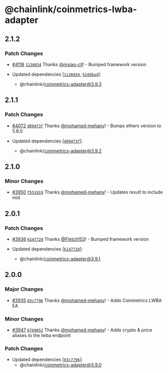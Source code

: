 # @chainlink/coinmetrics-lwba-adapter

## 2.1.2

### Patch Changes

- [#4118](https://github.com/smartcontractkit/external-adapters-js/pull/4118) [`1136034`](https://github.com/smartcontractkit/external-adapters-js/commit/113603435a15a9f760ba1d16c4d70822dc358b75) Thanks [@mxiao-cll](https://github.com/mxiao-cll)! - Bumped framework version

- Updated dependencies [[`1136034`](https://github.com/smartcontractkit/external-adapters-js/commit/113603435a15a9f760ba1d16c4d70822dc358b75), [`52dd8a4`](https://github.com/smartcontractkit/external-adapters-js/commit/52dd8a4fc30f2eed057078ff6c145eda50f6fba7)]:
  - @chainlink/coinmetrics-adapter@3.9.3

## 2.1.1

### Patch Changes

- [#4072](https://github.com/smartcontractkit/external-adapters-js/pull/4072) [`d094f3f`](https://github.com/smartcontractkit/external-adapters-js/commit/d094f3f8241bb0f6a06e3edab9bef65e5da3eb6a) Thanks [@mohamed-mehany](https://github.com/mohamed-mehany)! - Bumps ethers version to 5.8.0

- Updated dependencies [[`d094f3f`](https://github.com/smartcontractkit/external-adapters-js/commit/d094f3f8241bb0f6a06e3edab9bef65e5da3eb6a)]:
  - @chainlink/coinmetrics-adapter@3.9.2

## 2.1.0

### Minor Changes

- [#3950](https://github.com/smartcontractkit/external-adapters-js/pull/3950) [`f551919`](https://github.com/smartcontractkit/external-adapters-js/commit/f55191932f856b170299e60a2086d015231ff922) Thanks [@mohamed-mehany](https://github.com/mohamed-mehany)! - Updates result to include mid

## 2.0.1

### Patch Changes

- [#3936](https://github.com/smartcontractkit/external-adapters-js/pull/3936) [`6147728`](https://github.com/smartcontractkit/external-adapters-js/commit/6147728aa69ec39fc180a11a34757d1c730ad6af) Thanks [@Fletch153](https://github.com/Fletch153)! - Bumped framework version

- Updated dependencies [[`6147728`](https://github.com/smartcontractkit/external-adapters-js/commit/6147728aa69ec39fc180a11a34757d1c730ad6af)]:
  - @chainlink/coinmetrics-adapter@3.9.1

## 2.0.0

### Major Changes

- [#3935](https://github.com/smartcontractkit/external-adapters-js/pull/3935) [`83c7796`](https://github.com/smartcontractkit/external-adapters-js/commit/83c779664ede47d9504284bc041688f31bc8e716) Thanks [@mohamed-mehany](https://github.com/mohamed-mehany)! - Adds Coinmetrics LWBA EA

### Minor Changes

- [#3947](https://github.com/smartcontractkit/external-adapters-js/pull/3947) [`67b9052`](https://github.com/smartcontractkit/external-adapters-js/commit/67b9052bcef104d47382f56c6ec216853ebaecf6) Thanks [@mohamed-mehany](https://github.com/mohamed-mehany)! - Adds crypto & price aliases to the lwba endpoint

### Patch Changes

- Updated dependencies [[`83c7796`](https://github.com/smartcontractkit/external-adapters-js/commit/83c779664ede47d9504284bc041688f31bc8e716)]:
  - @chainlink/coinmetrics-adapter@3.9.0
